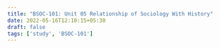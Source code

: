 ```yaml
---
title: "BSOC-101: Unit 05 Relationship of Sociology With History"
date: 2022-05-16T12:10:15+05:30
draft: false
tags: ['study', 'BSOC-101']
---
```



